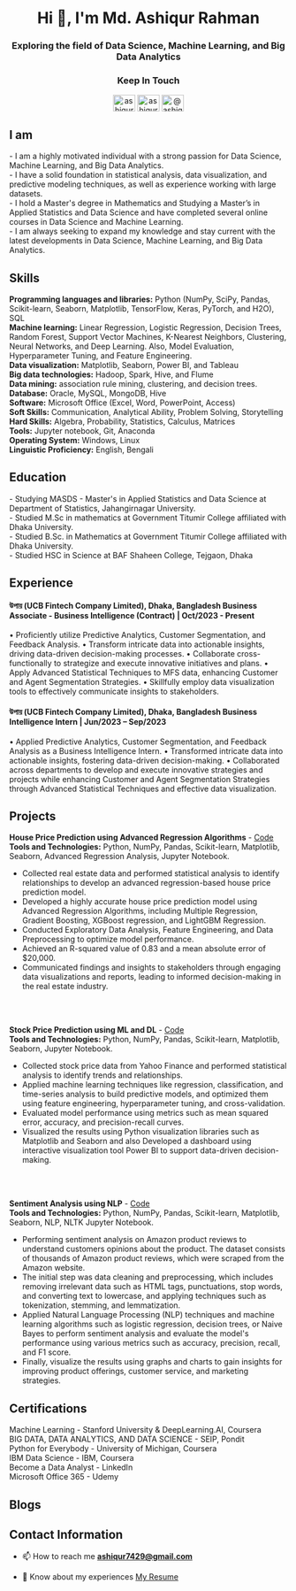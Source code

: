 

<h1 align="center">Hi 👋, I'm Md. Ashiqur Rahman</h1>

<!---===============================================================================================================================================---> 

<h3 align="center">Exploring the field of Data Science, Machine Learning, and Big Data Analytics</h3>

<!---================================================================================================================================================---> 

<h3 align="center">Keep In Touch</h3>
<p align="center">
<a href="https://linkedin.com/in/ashiqur0202" target="blank"><img align="center" src="https://raw.githubusercontent.com/rahuldkjain/github-profile-readme-generator/master/src/images/icons/Social/linked-in-alt.svg" alt="ashiqur0202" height="30" width="40" /></a>
<a href="https://kaggle.com/ashiqur0202" target="blank"><img align="center" src="https://raw.githubusercontent.com/rahuldkjain/github-profile-readme-generator/master/src/images/icons/Social/kaggle.svg" alt="ashiqur0202" height="30" width="40" /></a>
<a href="https://medium.com/@ashiqurrahman_" target="blank"><img align="center" src="https://raw.githubusercontent.com/rahuldkjain/github-profile-readme-generator/master/src/images/icons/Social/medium.svg" alt="@ashiqurrahman_" height="30" width="40" /></a>
</p>

<!---================================================================================================================================================---> 

<h2>I am </h2>
- I am a highly motivated individual with a strong passion for Data Science, Machine Learning, and Big Data Analytics.<br>
- I have a solid foundation in statistical analysis, data visualization, and predictive modeling techniques, as well as experience working with large datasets.<br>
- I hold a Master's degree in Mathematics and Studying a Master’s in Applied Statistics and Data Science and have completed several online courses in Data Science and Machine Learning.<br>
- I am always seeking to expand my knowledge and stay current with the latest developments in Data Science, Machine Learning, and Big Data Analytics.<br>




<!---================================================================================================================================================---> 

<h2>Skills</h2>
<p>
  <b>Programming languages and libraries:</b>  Python (NumPy, SciPy, Pandas, Scikit-learn, Seaborn, Matplotlib, TensorFlow, Keras, PyTorch, and H2O), SQL<br>
  <b>Machine learning:</b>  Linear Regression, Logistic Regression, Decision Trees, Random Forest, Support Vector Machines, K-Nearest Neighbors, Clustering, Neural Networks, and Deep Learning. Also, Model Evaluation, Hyperparameter Tuning, and Feature Engineering.<br>
  <b>Data visualization:</b> Matplotlib, Seaborn, Power BI, and Tableau<br>
  <b>Big data technologies:</b> Hadoop, Spark, Hive, and Flume<br>
  <b>Data mining:</b> association rule mining, clustering, and decision trees.<br>
  <b>Database:</b> Oracle, MySQL, MongoDB, Hive<br>
  <b>Software:</b> Microsoft Office (Excel, Word, PowerPoint, Access) <br>
  <b>Soft Skills:</b> Communication, Analytical Ability, Problem Solving, Storytelling <br>
  <b>Hard Skills:</b></b> Algebra, Probability, Statistics, Calculus, Matrices<br>
  <b>Tools:</b> Jupyter notebook, Git, Anaconda <br>
  <b>Operating System:</b> Windows, Linux <br>
  <b>Linguistic Proficiency:</b> English, Bengali<br>
</p>









<!---================================================================================================================================================--->

<h2>Education </h2>
- Studying MASDS - Master's in Applied Statistics and Data Science at Department of Statistics, Jahangirnagar University.<br>
- Studied M.Sc in mathematics at Government Titumir College affiliated with Dhaka University.<br>
- Studied B.Sc. in Mathematics at Government Titumir College affiliated with Dhaka University.<br>
- Studied HSC in Science at BAF Shaheen College, Tejgaon, Dhaka
<!---================================================================================================================================================---> 

<h2>Experience</h2>


<h4>উপায় (UCB Fintech Company Limited), Dhaka, Bangladesh
Business Associate - Business Intelligence (Contract) | Oct/2023 - Present </h4>
• Proficiently utilize Predictive Analytics, Customer Segmentation, and Feedback Analysis.
• Transform intricate data into actionable insights, driving data-driven decision-making processes.
• Collaborate cross-functionally to strategize and execute innovative initiatives and plans.
• Apply Advanced Statistical Techniques to MFS data, enhancing Customer and Agent Segmentation Strategies.
• Skillfully employ data visualization tools to effectively communicate insights to stakeholders.


<h4>উপায় (UCB Fintech Company Limited), Dhaka, Bangladesh
Business Intelligence Intern | Jun/2023 – Sep/2023 </h4>
• Applied Predictive Analytics, Customer Segmentation, and Feedback Analysis as a Business Intelligence Intern.
• Transformed intricate data into actionable insights, fostering data-driven decision-making.
• Collaborated across departments to develop and execute innovative strategies and projects while enhancing Customer and Agent
Segmentation Strategies through Advanced Statistical Techniques and effective data visualization.
<!---================================================================================================================================================---> 







<h2 align="left">Projects</h2>

<b>House Price Prediction using Advanced Regression Algorithms</b> - [Code](https://github.com/ashiqur0202/House-Price-Prediction)<br>
<b>Tools and Technologies:</b> Python, NumPy, Pandas, Scikit-learn, Matplotlib, Seaborn, Advanced Regression Analysis, Jupyter Notebook.<br>
- Collected real estate data and performed statistical analysis to identify relationships to develop an advanced regression-based house price prediction model.<br>
- Developed a highly accurate house price prediction model using Advanced Regression Algorithms, including Multiple Regression, Gradient Boosting, XGBoost regression, and LightGBM Regression. <br>
- Conducted Exploratory Data Analysis, Feature Engineering, and Data Preprocessing to optimize model performance.<br>
- Achieved an R-squared value of 0.83 and a mean absolute error of $20,000. <br>
- Communicated findings and insights to stakeholders through engaging data visualizations and reports, leading to informed decision-making in the real estate industry.<br>

<br>
<br>


<b>Stock Price Prediction using ML and DL</b> - [Code](https://github.com/ashiqur0202/Stock-Price-Prediction)<br>
<b>Tools and Technologies:</b> Python, NumPy, Pandas, Scikit-learn, Matplotlib, Seaborn, Jupyter Notebook.<br>
- Collected stock price data from Yahoo Finance and performed statistical analysis to identify trends and relationships. <br>
- Applied machine learning techniques like regression, classification, and time-series analysis to build predictive models, and optimized them using feature engineering, hyperparameter tuning, and cross-validation. <br>
- Evaluated model performance using metrics such as mean squared error, accuracy, and precision-recall curves.<br>
- Visualized the results using Python visualization libraries such as Matplotlib and Seaborn and also Developed a dashboard using interactive visualization tool Power BI to support data-driven decision-making.<br>


<br>
<br>

<b>Sentiment Analysis using NLP</b> - [Code](https://github.com/ashiqur0202/Sentiment-Analysis)<br>
<b>Tools and Technologies:</b> Python, NumPy, Pandas, Scikit-learn, Matplotlib, Seaborn, NLP, NLTK Jupyter Notebook.<br>
- Performing sentiment analysis on Amazon product reviews to understand customers opinions about the product. The dataset consists of thousands of Amazon product reviews, which were scraped from the Amazon website.<br>
- The initial step was data cleaning and preprocessing, which includes removing irrelevant data such as HTML tags, punctuations, stop words, and converting text to lowercase, and applying techniques such as tokenization, stemming, and lemmatization.<br>
- Applied Natural Language Processing (NLP) techniques and machine learning algorithms such as logistic regression, decision trees, or Naive Bayes to perform sentiment analysis and evaluate the model's performance using various metrics such as accuracy, precision, recall, and F1 score.<br>
- Finally, visualize the results using graphs and charts to gain insights for improving product offerings, customer service, and marketing strategies.<br>



<!---================================================================================================================================================---> 


<h2 align="left">Certifications</h2>
<p>
  Machine Learning - Stanford University & DeepLearning.AI, Coursera <br>
 	BIG DATA, DATA ANALYTICS, AND DATA SCIENCE - SEIP, Pondit 			<br>
 	Python for Everybody - University of Michigan, Coursera 			<br>
 	IBM Data Science - IBM, Coursera 										    <br>
 	Become a Data Analyst - LinkedIn 										<br>
 	Microsoft Office 365 - Udemy 										 <br>
</p>



<!---================================================================================================================================================---> 

<h2 align="left">Blogs</h2>

<!---================================================================================================================================================---> 

<h2 align="left">Contact Information</h2>

<!---================================================================================================================================================---> 

- 📫 How to reach me **ashiqur7429@gmail.com**

- 📄 Know about my experiences [My Resume](#)


<!---===============================================================================================================================================---> 
